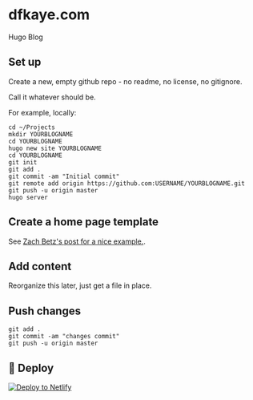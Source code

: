 # dfkaye.com

Hugo Blog

## Set up

Create a new, empty github repo - no readme, no license, no gitignore.

Call it whatever <YOURBLOGNAME> should be.

For example, locally:

```
cd ~/Projects
mkdir YOURBLOGNAME
cd YOURBLOGNAME
hugo new site YOURBLOGNAME
cd YOURBLOGNAME
git init
git add .
git commit -am "Initial commit"
git remote add origin https://github.com:USERNAME/YOURBLOGNAME.git
git push -u origin master
hugo server
```

## Create a home page template

See [Zach Betz's post for a nice example.](https://zwbetz.com/make-a-hugo-blog-from-scratch/#homepage-layout).

## Add content

Reorganize this later, just get a file in place.

## Push changes

```
git add .
git commit -am "changes commit"
git push -u origin master
```

## 💫 Deploy

[![Deploy to Netlify](https://www.netlify.com/img/deploy/button.svg)](https://app.netlify.com/start/deploy?repository=https://github.com/dfkaye/dfkaye-blog)

